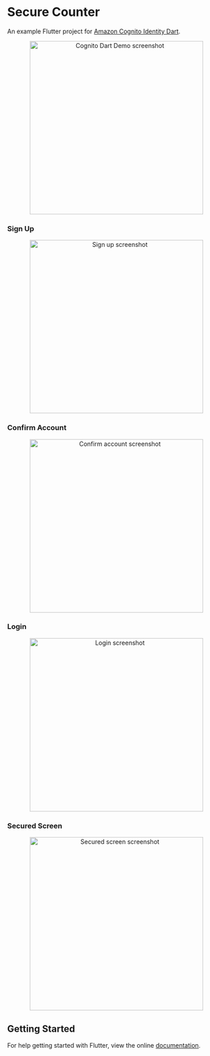 # Secure Counter

An example Flutter project for [Amazon Cognito Identity Dart](https://github.com/jonsaw/amazon-cognito-identity-dart).

<p align="center">
  <img title="Cognito Dart Demo screenshot" src="https://user-images.githubusercontent.com/1572333/39953217-77967bda-55d9-11e8-940c-90c34f870cb6.png" height="400px">
</p>

### Sign Up

<p align="center">
  <img title="Sign up screenshot" src="https://user-images.githubusercontent.com/1572333/39953218-7a1aa8d6-55d9-11e8-93ca-bc3525d66c92.png" height="400px">
</p>

### Confirm Account

<p align="center">
  <img title="Confirm account screenshot" src="https://user-images.githubusercontent.com/1572333/39953219-7a682b92-55d9-11e8-94e5-d6fc737b91e0.png" height="400px">
</p>

### Login

<p align="center">
  <img title="Login screenshot" src="https://user-images.githubusercontent.com/1572333/39953220-7ab56c18-55d9-11e8-80a0-51ab9d319280.png" height="400px">
</p>

### Secured Screen

<p align="center">
  <img title="Secured screen screenshot" src="https://user-images.githubusercontent.com/1572333/39953222-7b1bf6ae-55d9-11e8-90df-55b472bb08c3.png" height="400px">
</p>

## Getting Started

For help getting started with Flutter, view the online
[documentation](https://flutter.io/).
